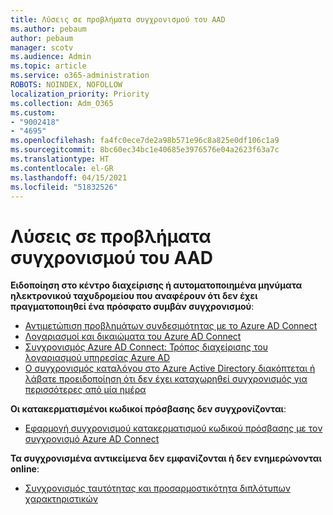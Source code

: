 ```yaml
---
title: Λύσεις σε προβλήματα συγχρονισμού του AAD
ms.author: pebaum
author: pebaum
manager: scotv
ms.audience: Admin
ms.topic: article
ms.service: o365-administration
ROBOTS: NOINDEX, NOFOLLOW
localization_priority: Priority
ms.collection: Adm_O365
ms.custom:
- "9002418"
- "4695"
ms.openlocfilehash: fa4fc0ece7de2a98b571e96c8a825e0df106c1a9
ms.sourcegitcommit: 8bc60ec34bc1e40685e3976576e04a2623f63a7c
ms.translationtype: HT
ms.contentlocale: el-GR
ms.lasthandoff: 04/15/2021
ms.locfileid: "51832526"
---
```

# <a name="solutions-for-aad-synchronization-problems"></a>Λύσεις σε προβλήματα συγχρονισμού του AAD

**Ειδοποίηση στο κέντρο διαχείρισης ή αυτοματοποιημένα μηνύματα ηλεκτρονικού ταχυδρομείου που αναφέρουν ότι δεν έχει πραγματοποιηθεί ένα πρόσφατο συμβάν συγχρονισμού**:

- [Αντιμετώπιση προβλημάτων συνδεσιμότητας με το Azure AD Connect](https://docs.microsoft.com/azure/active-directory/hybrid/tshoot-connect-connectivity)
- [Λογαριασμοί και δικαιώματα του Azure AD Connect](https://go.microsoft.com/fwlink/p/?LinkId=820598)
- [Συγχρονισμός Azure AD Connect: Τρόπος διαχείρισης του λογαριασμού υπηρεσίας Azure AD](https://docs.microsoft.com/azure/active-directory/hybrid/how-to-connect-azureadaccount)
- [Ο συγχρονισμός καταλόγου στο Azure Active Directory διακόπτεται ή λάβατε προειδοποίηση ότι δεν έχει καταχωρηθεί συγχρονισμός για περισσότερες από μία ημέρα](https://support.microsoft.com/help/2882421/directory-synchronization-to-azure-active-directory-stops-or-you-re-warned-that-sync-hasn-t-registered-in-more-than-a-day)
 
**Οι κατακερματισμένοι κωδικοί πρόσβασης δεν συγχρονίζονται**:

- [Εφαρμογή συγχρονισμού κατακερματισμού κωδικού πρόσβασης με τον συγχρονισμό Azure AD Connect](https://docs.microsoft.com/azure/active-directory/hybrid/how-to-connect-password-hash-synchronization)

**Τα συγχρονισμένα αντικείμενα δεν εμφανίζονται ή δεν ενημερώνονται online**:

- [Συγχρονισμός ταυτότητας και προσαρμοστικότητα διπλότυπων χαρακτηριστικών](https://docs.microsoft.com/azure/active-directory/hybrid/how-to-connect-syncservice-duplicate-attribute-resiliency)
